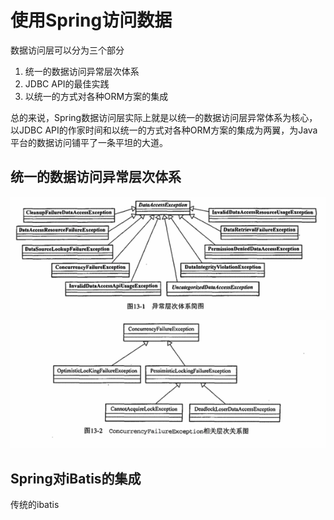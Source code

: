 # 使用Spring访问数据

数据访问层可以分为三个部分

1. 统一的数据访问异常层次体系
2. JDBC API的最佳实践
3. 以统一的方式对各种ORM方案的集成



总的来说，Spring数据访问层实际上就是以统一的数据访问层异常体系为核心，以JDBC API的作家时间和以统一的方式对各种ORM方案的集成为两翼，为Java平台的数据访问铺平了一条平坦的大道。



## 统一的数据访问异常层次体系



![image-20190421135758717](./assets/image-20190421135758717.png)

![image-20190421135819252](./assets/image-20190421135819252.png)

## Spring对iBatis的集成

传统的ibatis

